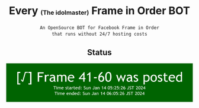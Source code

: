 <h1 align="center">Every <sup><sub><sub>(The idolmaster)</sub></sub></sup> Frame in Order BOT</h1>

<div align="center">

`An OpenSource BOT for Facebook Frame in Order`<br>
`that runs without 24/7 hosting costs`



## Status
![Status Image](status/status.jpg)
